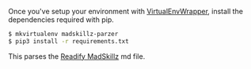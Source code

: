Once you've setup your environment with [VirtualEnvWrapper](https://virtualenvwrapper.readthedocs.io/en/latest/), install the dependencies required with pip.

```bash
$ mkvirtualenv madskillz-parzer
$ pip3 install -r requirements.txt
```

This parses the [Readify MadSkillz](https://github.com/Readify/madskillz) md file.
